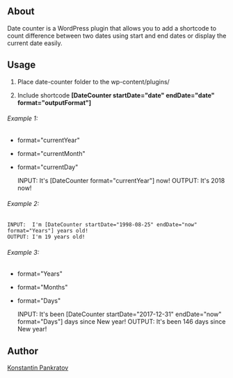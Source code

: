 ## About

Date counter is a WordPress plugin that allows you to add a shortcode to count difference between two dates using start and end dates or display the current date easily.

## Usage
1. Place date-counter folder to the wp-content/plugins/

2. Include shortcode **[DateCounter startDate="date" endDate="date" format="outputFormat"]**

###### Example 1:

- format="currentYear"
- format="currentMonth"
- format="currentDay"

    INPUT:  It's [DateCounter format="currentYear"] now!
    OUTPUT: It's 2018 now!

###### Example 2:

    INPUT:  I'm [DateCounter startDate="1998-08-25" endDate="now" format="Years"] years old!
    OUTPUT: I'm 19 years old!

###### Example 3:

- format="Years"
- format="Months"
- format="Days"

    INPUT:  It's been [DateCounter startDate="2017-12-31" endDate="now" format="Days"] days since New year!
    OUTPUT: It's been 146 days since New year! 

## Author
[Konstantin Pankratov](http://kopa.pw/)